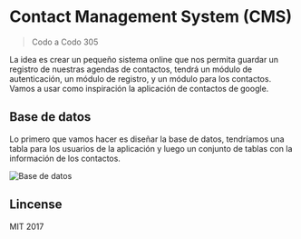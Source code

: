 # Contact Management System (CMS)
> Codo a Codo 305

La idea es crear un pequeño sistema online que nos permita guardar un registro de nuestras agendas de contactos, tendrá un módulo de autenticación, un módulo de registro, y un módulo para los contactos. Vamos a usar como inspiración la aplicación de contactos de google.

## Base de datos

Lo primero que vamos hacer es diseñar la base de datos, tendríamos una tabla para los usuarios de la aplicación y luego un conjunto de tablas con la información de los contactos.

![Base de datos](https://rhynl.io/cac/images/database-model.png)


## Lincense

MIT 2017
